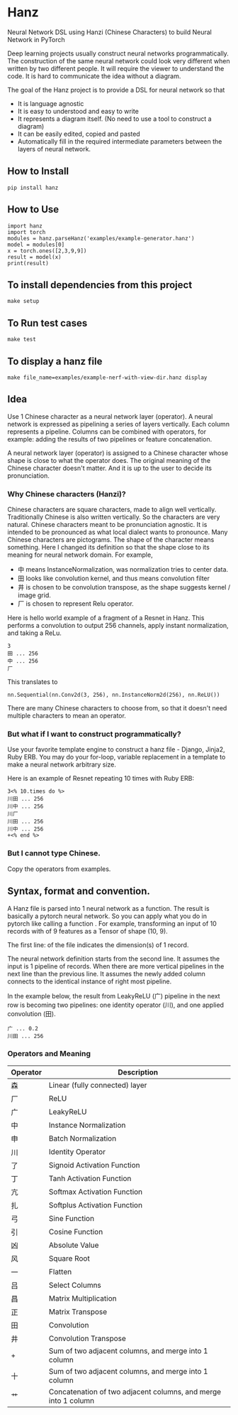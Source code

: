 # Hanz
Neural Network DSL using Hanzi (Chinese Characters) to build Neural Network in PyTorch

Deep learning projects usually construct neural networks programmatically.
The construction of the same neural network could look very different when written by two different people. It will require the viewer to understand the code.
It is hard to communicate the idea without a diagram.

The goal of the Hanz project is to provide a DSL for neural network so that
- It is language agnostic
- It is easy to understood and easy to write
- It represents a diagram itself. (No need to use a tool to construct a diagram)
- It can be easily edited, copied and pasted
- Automatically fill in the required intermediate parameters between the layers of neural network.

## How to Install

```
pip install hanz
```

## How to Use

```
import hanz
import torch
modules = hanz.parseHanz('examples/example-generator.hanz')
model = modules[0]
x = torch.ones([2,3,9,9])
result = model(x)
print(result)
```


## To install dependencies from this project
```
make setup
```

## To Run test cases
```
make test
```

## To display a hanz file
```
make file_name=examples/example-nerf-with-view-dir.hanz display
```

## Idea

Use 1 Chinese character as a neural network layer (operator). A neural network is expressed as pipelining a series of layers vertically. Each column represents a pipeline.  Columns can be combined with operators, for example: adding the results of two pipelines or feature concatenation.

A neural network layer (operator) is assigned to a Chinese character whose shape is close to what the operator does. The original meaning of the Chinese character doesn't matter. And it is up to the user to decide its pronunciation.

### Why Chinese characters (Hanzi)?
Chinese characters are square characters, made to align well vertically. Traditionally Chinese is also written vertically. So the characters are very natural. Chinese characters meant to be pronunciation agnostic. It is intended to be pronounced as what local dialect wants to pronounce. Many Chinese characters are pictograms. The shape of the character means something. Here I changed its definition so that the shape close to its meaning for neural network domain. For example,
- 中 means InstanceNormalization, was normalization tries to center data.
- 田 looks like convolution kernel, and thus means convolution filter
- 井 is chosen to be convolution transpose, as the shape suggests kernel / image grid.
- 厂 is chosen to represent Relu operator.

Here is hello world example of a fragment of a Resnet in Hanz. This performs a convolution to output 256 channels, apply instant normalization, and taking a ReLu.
```
3
田 ... 256
中 ... 256
厂
```

This translates to
```
nn.Sequential(nn.Conv2d(3, 256), nn.InstanceNorm2d(256), nn.ReLU())
```

There are many Chinese characters to choose from, so that it doesn't need multiple characters to mean an operator.

### But what if I want to construct programmatically?

Use your favorite template engine to construct a hanz file - Django, Jinja2, Ruby ERB. You may do your for-loop, variable replacement in a template to make a neural network arbitrary size.

Here is an example of Resnet repeating 10 times with Ruby ERB:
```
3<% 10.times do %>
川田 ... 256
川中 ... 256
川厂
川田 ... 256
川中 ... 256
+<% end %>
```

### But I cannot type Chinese.

Copy the operators from examples.

## Syntax, format and convention.

A Hanz file is parsed into 1 neural network as a function. The result is basically a pytorch neural network. So you can apply what you do in pytorch like calling a function . For example, transforming an input of 10 records with of 9 features as a Tensor of shape (10, 9).

The first line: of the file indicates the dimension(s) of 1 record.

The neural network definition starts from the second line. It assumes the input is 1 pipeline of records. When there are more vertical pipelines in the next line than the previous line. It assumes the newly added column connects to the identical instance of right most pipeline.

In the example below, the result from LeakyReLU (广) pipeline in the next row is becoming two pipelines: one identity operator (川), and one applied convolution (田).
```
广 ... 0.2
川田 ... 256
```

### Operators and Meaning

| Operator    | Description |
| ----------- | ----------- |
|森 | Linear (fully connected) layer|
|厂 | ReLU       |
|广 | LeakyReLU        |
|中 | Instance Normalization        |
|申 | Batch Normalization        |
|川 | Identity Operator        |
|了 | Signoid Activation Function      |
|丁 | Tanh Activation Function        |
|亢 | Softmax Activation Function        |
|扎 | Softplus Activation Function        |
|弓 | Sine Function        |
|引 | Cosine Function        |
|凶 | Absolute Value        |
|风 | Square Root        |
|一 | Flatten        |
|吕 | Select Columns        |
|昌 | Matrix Multiplication |
|正 | Matrix Transpose	|
|田 | Convolution        |
|井 | Convolution Transpose        |
|+  | Sum of two adjacent columns, and merge into 1 column        |
|十 | Sum of two adjacent columns, and merge into 1 column        |
|艹 | Concatenation of two adjacent columns, and merge into 1 column        |
